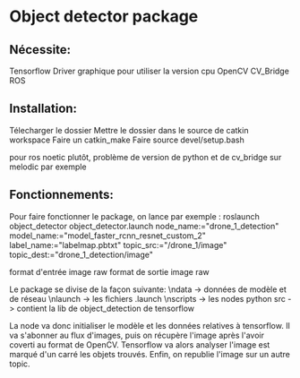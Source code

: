 # Object detector package

## Nécessite:

Tensorflow
Driver graphique pour utiliser la version cpu
OpenCV
CV_Bridge
ROS

## Installation:

Télecharger le dossier
Mettre le dossier dans le source de catkin workspace
Faire un catkin_make
Faire source devel/setup.bash

pour ros noetic plutôt, problème de version de python et de cv_bridge sur melodic par exemple

## Fonctionnements:

Pour faire fonctionner le package, on lance par exemple :
roslaunch object_detector object_detector.launch node_name:="drone_1_detection" model_name:="model_faster_rcnn_resnet_custom_2" label_name:="labelmap.pbtxt" topic_src:="/drone_1/image" topic_dest:="drone_1_detection/image"

format d'entrée image raw
format de sortie image raw

Le package se divise de la façon suivante:
\ndata -> données de modèle et de réseau
\nlaunch -> les fichiers .launch
\nscripts -> les nodes python
src -> contient la lib de object_detection de tensorflow

La node va donc initialiser le modèle et les données relatives à tensorflow.
Il va s'abonner au flux d'images, puis on récupère l'image après l'avoir coverti au format de OpenCV.
Tensorflow va alors analyser l'image est marqué d'un carré les objets trouvés.
Enfin, on republie l'image sur un autre topic.
